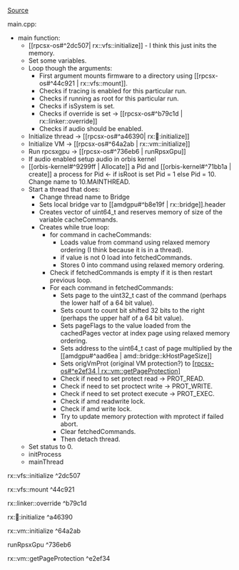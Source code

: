 [Source](https://github.com/RPCSX/rpcsx/tree/master/rpcsx-os)

main.cpp:
* main function:
	* [[rpcsx-os#^2dc507| rx::vfs::initialize]] - I think this just inits the memory.
	* Set some variables.
	* Loop though the arguments:
		* First argument mounts firmware to a directory using [[rpcsx-os#^44c921 | rx::vfs::mount]].
		* Checks if tracing is enabled for this particular run.
		* Checks if running as root for this particular run.
		* Checks if isSystem is set.
		* Checks if override is set -> [[rpcsx-os#^b79c1d | rx::linker::override]]
		* Checks if audio should be enabled.
	* Initialize thread -> [[rpcsx-os#^a46390| rx::thread::initialize]]
	* Initialize VM -> [[rpcsx-os#^64a2ab | rx::vm::initialize]]
	* Run rpcsxgpu -> [[rpcsx-os#^736eb6 | runRpsxGpu]]
	* If audio enabled setup audio in orbis kernel
	* [[orbis-kernel#^9299ff | Allocate]] a Pid and [[orbis-kernel#^71bb1a | create]] a process for Pid <- if isRoot is set Pid = 1 else Pid = 10. Change name to 10.MAINTHREAD.
	* Start a thread that does:
		* Change thread name to Bridge
		* Sets local bridge var to [[amdgpu#^b8e19f | rx::bridge]].header
		* Creates vector of uint64_t and reserves memory of size of the variable cacheCommands.
		* Creates while true loop:
			* for command in cacheCommands:
				* Loads value from command using relaxed memory ordering (I think because it is in a thread).
				* if value is not 0 load into fetchedCommands.
				* Stores 0 into command using relaxed memory ordering.
			* Check if fetchedCommands is empty if it is then restart previous loop.
			* For each command in fetchedCommands:
				* Sets page to the uint32_t cast of the command (perhaps the lower half of a 64 bit value).
				* Sets count to count bit shifted 32 bits to the right (perhaps the upper half of a 64 bit value).
				* Sets pageFlags to the value loaded from the cachedPages vector at index page using relaxed memory ordering.
				* Sets address to the uint64_t cast of page multiplied by the [[amdgpu#^aad6ea | amd::bridge::kHostPageSize]]
				* Sets origVmProt (original VM protection?) to [[rpcsx-os#^e2ef34 | rx::vm::getPageProtection]](address)
				* Check if need to set protect read -> PROT_READ.
				* Check if need to set proctect write -> PROT_WRITE.
				* Check if need to set protect execute -> PROT_EXEC.
				* Check if amd readwrite lock.
				* Check if amd write lock.
				* Try to update memory protection with mprotect if failed abort.
				* Clear fetchedCommands.
				* Then detach thread.
	* Set status to 0.
	* initProcess
	* mainThread



rx::vfs::initialize ^2dc507

rx::vfs::mount ^44c921

rx::linker::override ^b79c1d

rx::thread::initialize ^a46390

rx::vm::initialize ^64a2ab

runRpsxGpu ^736eb6

rx::vm::getPageProtection ^e2ef34